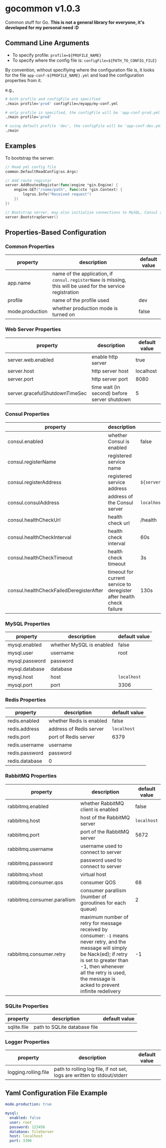 # gocommon v1.0.3

Common stuff for Go. **This is not a general library for everyone, it's developed for my personal need :D**

## Command Line Arguments

- To specify profile: `profile=${PROFILE_NAME}`
- To specify where the config file is: `configFile=${PATH_TO_CONFIG_FILE}` 

By convention, without specifiying where the configuration file is, it looks for the file `app-conf-${PROFILE_NAME}.yml` and load the configuration properties from it. 

e.g.,

```sh
# both profile and configFile are specified
./main profile='prod' configFile=/myapp/my-conf.yml

# only profile is specified, the configFile will be 'app-conf-prod.yml' 
./main profile='prod'

# using default profile 'dev', the configFile will be 'app-conf-dev.yml' 
./main 
```

## Examples

To bootstrap the server:

```go
// Read yml config file
common.DefaultReadConfig(os.Args)

// Add route registar
server.AddRoutesRegistar(func(engine *gin.Engine) {
    engine.GET("/some/path", func(ctx *gin.Context) {
        logrus.Info("Received request")
    })
})

// Bootstrap server, may also initialize connections to MySQL, Consul and Redis based on the loaded configuration
server.BootstrapServer()
```


## Properties-Based Configuration

### Common Properties

| property | description | default value |
| --- | --- | --- | 
| app.name | name of the application, if `consul.registerName` is missing, this will be used for the service registration | |
| profile | name of the profile used | dev |
| mode.production | whether production mode is turned on | false |

### Web Server Properties

| property | description | default value |
| --- | --- | --- | 
| server.web.enabled | enable http server | true |   
| server.host | http server host | localhost |   
| server.port | http server port | 8080 |
| server.gracefulShutdownTimeSec | time wait (in second) before server shutdown | 5 | 

### Consul Properties

| property | description | default value |
| --- | --- | --- | 
| consul.enabled | whether Consul is enabled | false |
| consul.registerName | registered service name | | 
| consul.registerAddress | registered service address | `${server.host}:${server.port}` |  
| consul.consulAddress | address of the Consul server | `localhost:8500` | 
| consul.healthCheckUrl | health check url | /health |
| consul.healthCheckInterval | health check interval | 60s |
| consul.healthCheckTimeout | health check timeout | 3s |
| consul.healthCheckFailedDeregisterAfter | timeout for current service to deregister after health check failure | 130s |

### MySQL Properties

| property | description | default value |
| --- | --- | --- | 
| mysql.enabled | whether MySQL is enabled | false |
| mysql.user | username  | root |
| mysql.password | password |  |
| mysql.database | database | |  
| mysql.host | host | `localhost` |
| mysql.port | port | 3306 |

### Redis Properties

| property | description | default value |
| --- | --- | --- | 
| redis.enabled | whether Redis is enabled | false |
| redis.address | address of Redis server | `localhost` |
| redis.port | port of Redis server | 6379 |
| redis.username | username | |
| redis.password | password | | 
| redis.database | 0 | |  

### RabbitMQ Properties

| property | description | default value |
| --- | --- | --- | 
| rabbitmq.enabled | whether RabbitMQ client is enabled | false | 
| rabbitmq.host | host of the RabbitMQ server | `localhost` | 
| rabbitmq.port | port of the RabbitMQ server | 5672 | 
| rabbitmq.username | username used to connect to server | | 
| rabbitmq.password | password used to connect to server | | 
| rabbitmq.vhost | virtual host | | 
| rabbitmq.consumer.qos | consumer QOS | 68 | 
| rabbitmq.consumer.parallism | consumer parallism (number of goroutines for each queue) | 2 | 
| rabbitmq.consumer.retry | maximum number of retry for message received by consumer: `-1` means never retry, and the message will simply be Nack(ed); if retry is set to greater than -1, then whenever all the retry is used, the message is acked to prevent infinite redelivery | -1 | 

### SQLite Properties

| property | description | default value |
| --- | --- | --- | 
| sqlite.file | path to SQLite database file |  | 

### Logger Properties

| property | description | default value |
| --- | --- | --- | 
| logging.rolling.file | path to rolling log file, if not set, logs are written to stdout/stderr |  | 


## Yaml Configuration File Example

```yml
mode.production: true

mysql:
  enabled: false
  user: root
  password: 123456
  database: fileServer
  host: localhost
  port: 3306
````
